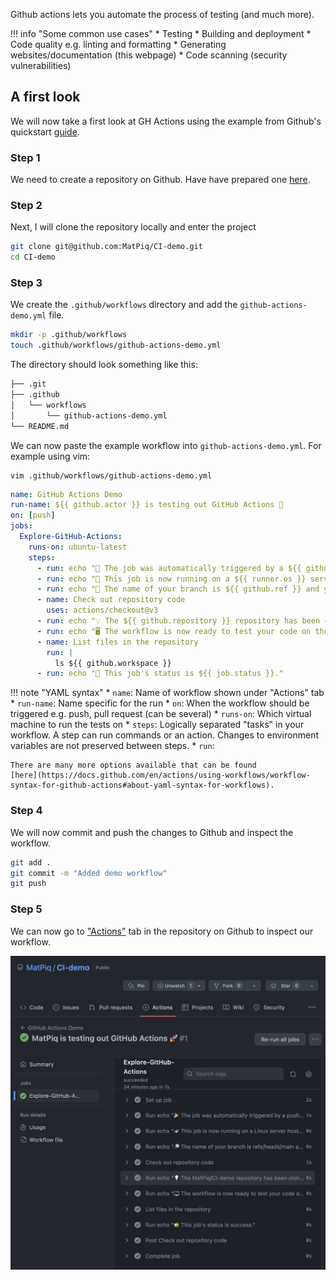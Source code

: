 

Github actions lets you automate the process of testing (and much more). 

!!! info "Some common use cases"
    * Testing
    * Building and deployment
    * Code quality e.g. linting and formatting
    * Generating websites/documentation (this webpage)
    * Code scanning (security vulnerabilities)


## A first look

We will now take a first look at GH Actions using the example from Github's
quickstart [guide](https://docs.github.com/en/actions/quickstart). 

### Step 1
We need to create a repository on Github. Have have prepared one
   [here](https://github.com/MatPiq/CI-demo). 

### Step 2
Next, I will clone the repository locally and enter the project

``` bash
git clone git@github.com:MatPiq/CI-demo.git
cd CI-demo
```
### Step 3

We create the `.github/workflows` directory and add the
   `github-actions-demo.yml` file. 

  ``` bash 
  mkdir -p .github/workflows
  touch .github/workflows/github-actions-demo.yml
  ```


The directory should look something like this:

``` bash
├── .git
├── .github
│   └── workflows
│       └── github-actions-demo.yml
└── README.md
```

We can now paste the example workflow into `github-actions-demo.yml`. For
example using vim:

```
vim .github/workflows/github-actions-demo.yml
```

``` yaml title="github-actions-demo.yml"
name: GitHub Actions Demo
run-name: ${{ github.actor }} is testing out GitHub Actions 🚀
on: [push]
jobs:
  Explore-GitHub-Actions:
    runs-on: ubuntu-latest
    steps:
      - run: echo "🎉 The job was automatically triggered by a ${{ github.event_name }} event."
      - run: echo "🐧 This job is now running on a ${{ runner.os }} server hosted by GitHub!"
      - run: echo "🔎 The name of your branch is ${{ github.ref }} and your repository is ${{ github.repository }}."
      - name: Check out repository code
        uses: actions/checkout@v3
      - run: echo "💡 The ${{ github.repository }} repository has been cloned to the runner."
      - run: echo "🖥️ The workflow is now ready to test your code on the runner."
      - name: List files in the repository
        run: |
          ls ${{ github.workspace }}
      - run: echo "🍏 This job's status is ${{ job.status }}."
```

!!! note "YAML syntax"
    * `name`: Name of workflow shown under "Actions" tab
    * `run-name`: Name specific for the run
    * `on`: When the workflow should be triggered e.g. push, pull request (can
      be several)
    * `runs-on`: Which virtual machine to run the tests on
    * `steps`: Logically separated  "tasks" in your workflow. A step can run
      commands or an action. Changes to environment variables are not preserved
      between steps. 
    * `run`: 

    There are many more options available that can be found
    [here](https://docs.github.com/en/actions/using-workflows/workflow-syntax-for-github-actions#about-yaml-syntax-for-workflows).

### Step 4

We will now commit and push the changes to Github and inspect the workflow.

``` bash
git add . 
git commit -m "Added demo workflow"
git push
```

### Step 5

We can now go to ["Actions"](https://github.com/MatPiq/CI-demo/actions) tab in
the repository on Github to inspect our workflow. 

![](img/gh-demo.png)






